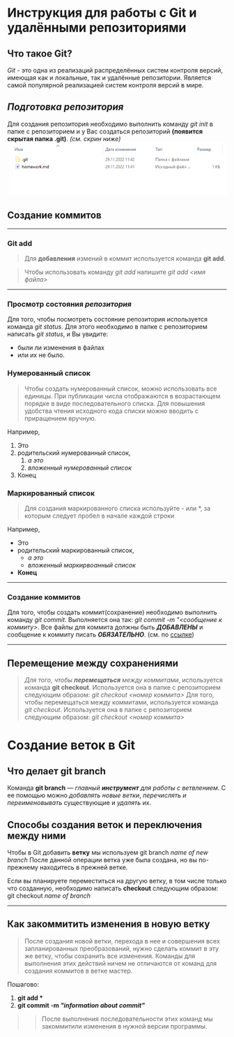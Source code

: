 # Инструкция для работы с **Git** и удалёнными репозиториями

## Что такое **Git**?
*Git* - это одна из реализаций распределённых систем контроля версий, имеющая как и локальные, так и удалённые репозитории. Является самой популярной реализацией систем контроля версий в мире.

## *Подготовка репозитория*
Для создания репозитория необходимо выполнить команду *git init*  в папке с репозиторием и у Вас создаться репозиторий **(появится скрытая папка .git)**. _(см. скрин ниже)_
![Пример](git%20init.png)

## Создание коммитов

***

### Git add
>Для **добавления** измений в коммит используется команда **git add**. 

>Чтобы использовать команду *git add* напишите *git add <имя файла>*

---

### Просмотр состояния *репозитория*
Для того, чтобы посмотреть состояние репозитория используется команда *git status*. Для этого необходимо в папке с репозиторием написать *git status*, и Вы увидите: 
* были ли изменения в файлах
* или их не было.


### Нумерованный список
> Чтобы создать нумерованный список, можно использовать все единицы. При публикации числа отображаются в возрастающем порядке в виде последовательного списка. Для повышения удобства чтения исходного кода списки можно вводить с приращением вручную.

Например,
1. Это
1. родительский нумерованный список,
   1. *а это*
   1. *вложенный нумерованный список*
1. Конец

### Маркированный список
> Для создания маркированного списка используйте - или *, за которым следует пробел в начале каждой строки

Например, 
- Это
- родительский маркированный список,
   * *а это*
   * *вложенный маркирвоанный список*
- **Конец**

***

### **Создание коммитов**
Для того, чтобы создать коммит(сохранение) необходимо выполнить команду *git commit*. Выполняется она так: *git commit -m "<сообщение к коммиту>*. Все файлы для коммита должны быть ***ДОБАВЛЕНЫ*** и сообщение к коммиту писать ***ОБЯЗАТЕЛЬНО***. (см. по [ссылке](https://rukeba.com/by-the-way/markdown-sintaksis-po-russki/))
 
***

 ## **Перемещение между сохранениями**
> _Для того, чтобы **перемещаться** между коммитами_, используется команда **git checkout**. Используется она в папке с репозиторием следующим образом: *git checkout <номер коммита>*
> Для того, чтобы перемещаться между коммитами, используется команда *git checkout*. Используется она в папке с репозиторием следующим образом: *git checkout <номер коммита>*

# Создание веток в **Git**

## Что делает git branch
Команда **git branch** — _главный __инструмент__ для работы с ветвлением_. С ее помощью можно *добавлять новые ветки*, _перечислять и переименовывать_ существующие и *удалять* их.


## Способы создания веток и переключения между ними
Чтобы в Git добавить **ветку** мы используем git branch _name of new branch_
После данной операции ветка уже была создана, но вы по-прежнему находитесь в прежней ветке. 

Если вы планируете переместиться на другую ветку, в том числе только что созданную, необходимо написать __checkout__ следующим образом: git checkout _name of branch_

***

## Как закоммитить изменения в новую ветку
>После создания новой ветки, перехода в нее и совершения всех запланированных преобразований, нужно сделать коммит в эту же ветку, чтобы сохранить все изменения. Команды для выполнения этих действий ничем не отличаются от команд для создания коммитов в ветке мастер.

Пошагово:
1. __git add *__
2. __git commit -m *"information about commit"*__

>> После выполнения последовательности этих команд мы закоммитили изменения в нужной версии программы.